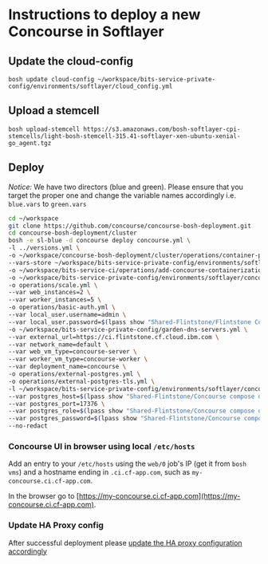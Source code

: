 # Instructions to deploy a new Concourse in Softlayer

## Update the cloud-config

```
bosh update cloud-config ~/workspace/bits-service-private-config/environments/softlayer/cloud_config.yml
```
## Upload a stemcell
```
bosh upload-stemcell https://s3.amazonaws.com/bosh-softlayer-cpi-stemcells/light-bosh-stemcell-315.41-softlayer-xen-ubuntu-xenial-go_agent.tgz
```

## Deploy
*Notice:* We have two directors (blue and green). Please ensure that you target the proper one and change the variable names accordingly i.e. `blue.vars` to `green.vars`

```bash
cd ~/workspace
git clone https://github.com/concourse/concourse-bosh-deployment.git
cd concourse-bosh-deployment/cluster
bosh -e sl-blue -d concourse deploy concourse.yml \
-l ../versions.yml \
-o ~/workspace/concourse-bosh-deployment/cluster/operations/container-placement-strategy-random.yml \
--vars-store ~/workspace/bits-service-private-config/environments/softlayer/concourse/concourse-blue-vars.yml \
-o ~/workspace/bits-service-ci/operations/add-concourse-containerization-workers.yml \
-o ~/workspace/bits-service-private-config/environments/softlayer/concourse/concourse-stemcell-bits-version.yml \
-o operations/scale.yml \
--var web_instances=2 \
--var worker_instances=5 \
-o operations/basic-auth.yml \
--var local_user.username=admin \
--var local_user.password=$(lpass show "Shared-Flintstone/Flintstone Concourse" --password) \
-o ~/workspace/bits-service-private-config/garden-dns-servers.yml \
--var external_url=https://ci.flintstone.cf.cloud.ibm.com \
--var network_name=default \
--var web_vm_type=concourse-server \
--var worker_vm_type=concourse-worker \
--var deployment_name=concourse \
-o operations/external-postgres.yml \
-o operations/external-postgres-tls.yml \
-l ~/workspace/bits-service-private-config/environments/softlayer/concourse/postgres_ca_cert.yml \
--var postgres_host=$(lpass show "Shared-Flintstone/Concourse compose database" --notes) \
--var postgres_port=17376 \
--var postgres_role=$(lpass show "Shared-Flintstone/Concourse compose database" --username)  \
--var postgres_password=$(lpass show "Shared-Flintstone/Concourse compose database" --password) \
--no-redact
```

### Concourse UI in browser using local `/etc/hosts`

Add an entry to your `/etc/hosts` using the `web/0` job's IP (get it from `bosh vms`) and a hostname ending in `.ci.cf-app.com`, such as `my-concourse.ci.cf-app.com`.

In the browser go to [https://my-concourse.ci.cf-app.com](https://my-concourse.ci.cf-app.com).

### Update HA Proxy config
After successful deployment please [update the HA proxy configuration accordingly](https://github.com/cloudfoundry-incubator/bits-service-ci/blob/master/docs/haproxy-setup.md#updating-the-haproxy-configuration)
